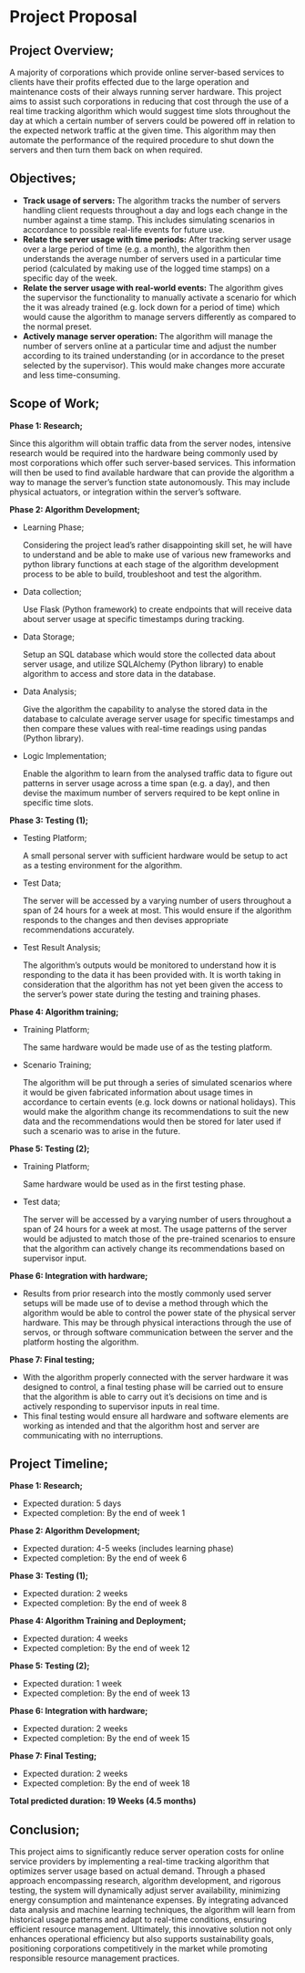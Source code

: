 # **Project Proposal**

## **Project Overview;**

A majority of corporations which provide online server-based services to clients have their profits effected due to the large operation and maintenance costs of their always running server hardware. This project aims to assist such corporations in reducing that cost through the use of a real time tracking algorithm which would suggest time slots throughout the day at which a certain number of servers could be powered off in relation to the expected network traffic at the given time. This algorithm may then automate the performance of the required procedure to shut down the servers and then turn them back on when required.

## **Objectives;**

- **Track usage of servers:** The algorithm tracks the number of servers handling client requests throughout a day and logs each change in the number against a time stamp. This includes simulating scenarios in accordance to possible real-life events for future use.
- **Relate the server usage with time periods:** After tracking server usage over a large period of time (e.g. a month), the algorithm then understands the average number of servers used in a particular time period (calculated by making use of the logged time stamps) on a specific day of the week.
- **Relate the server usage with real-world events:** The algorithm gives the supervisor the functionality to manually activate a scenario for which the it was already trained (e.g. lock down for a period of time) which would cause the algorithm to manage servers differently as compared to the normal preset.
- **Actively manage server operation:** The algorithm will manage the number of servers online at a particular time and adjust the number according to its trained understanding (or in accordance to the preset selected by the supervisor). This would make changes more accurate and less time-consuming.

## **Scope of Work;**

**Phase 1: Research;**

Since this algorithm will obtain traffic data from the server nodes, intensive research would be required into the hardware being commonly used by most corporations which offer such server-based services. This information will then be used to find available hardware that can provide the algorithm a way to manage the server’s function state autonomously. This may include physical actuators, or integration within the server’s software.

**Phase 2: Algorithm Development;**

- Learning Phase;

  Considering the project lead’s rather disappointing skill set, he will have to understand and be able to make use of various new frameworks and python library functions at each stage of the algorithm development process to be able to build, troubleshoot and test the algorithm.

- Data collection;

  Use Flask (Python framework) to create endpoints that will receive data about server usage at specific timestamps during tracking.

- Data Storage;

  Setup an SQL database which would store the collected data about server usage, and utilize SQLAlchemy (Python library) to enable algorithm to access and store data in the database.

- Data Analysis;

  Give the algorithm the capability to analyse the stored data in the database to calculate average server usage for specific timestamps and then compare these values with real-time readings using pandas (Python library).

- Logic Implementation;

  Enable the algorithm to learn from the analysed traffic data to figure out patterns in server usage across a time span (e.g. a day), and then devise the maximum number of servers required to be kept online in specific time slots.

**Phase 3: Testing (1);**

- Testing Platform;

  A small personal server with sufficient hardware would be setup to act as a testing environment for the algorithm.

- Test Data;

  The server will be accessed by a varying number of users throughout a span of 24 hours for a week at most. This would ensure if the algorithm responds to the changes and then devises appropriate recommendations accurately.

- Test Result Analysis;

  The algorithm’s outputs would be monitored to understand how it is responding to the data it has been provided with. It is worth taking in consideration that the algorithm has not yet been given the access to the server’s power state during the testing and training phases.

**Phase 4: Algorithm training;**

- Training Platform;

  The same hardware would be made use of as the testing platform.

- Scenario Training;

  The algorithm will be put through a series of simulated scenarios where it would be given fabricated information about usage times in accordance to certain events (e.g. lock downs or national holidays). This would make the algorithm change its recommendations to suit the new data and the recommendations would then be stored for later used if such a scenario was to arise in the future.

**Phase 5: Testing (2);**

- Training Platform;

  Same hardware would be used as in the first testing phase.

- Test data;

  The server will be accessed by a varying number of users throughout a span of 24 hours for a week at most. The usage patterns of the server would be adjusted to match those of the pre-trained scenarios to ensure that the algorithm can actively change its recommendations based on supervisor input.

**Phase 6: Integration with hardware;**

- Results from prior research into the mostly commonly used server setups will be made use of to devise a method through which the algorithm would be able to control the power state of the physical server hardware. This may be through physical interactions through the use of servos, or through software communication between the server and the platform hosting the algorithm.

**Phase 7: Final testing;**

- With the algorithm properly connected with the server hardware it was designed to control, a final testing phase will be carried out to ensure that the algorithm is able to carry out it’s decisions on time and is actively responding to supervisor inputs in real time.
- This final testing would ensure all hardware and software elements are working as intended and that the algorithm host and server are communicating with no interruptions.

## **Project Timeline;**

**Phase 1: Research;**

- Expected duration: 5 days
- Expected completion: By the end of week 1

**Phase 2: Algorithm Development;**

- Expected duration: 4-5 weeks (includes learning phase)
- Expected completion: By the end of week 6

**Phase 3: Testing (1);**

- Expected duration: 2 weeks
- Expected completion: By the end of week 8

**Phase 4: Algorithm Training and Deployment;**

- Expected duration: 4 weeks
- Expected completion: By the end of week 12

**Phase 5: Testing (2);**

- Expected duration: 1 week
- Expected completion: By the end of week 13

**Phase 6: Integration with hardware;**

- Expected duration: 2 weeks
- Expected completion: By the end of week 15

**Phase 7: Final Testing;**

- Expected duration: 2 weeks
- Expected completion: By the end of week 18

**Total predicted duration: 19 Weeks (4.5 months)**

## **Conclusion;**

This project aims to significantly reduce server operation costs for online service providers by implementing a real-time tracking algorithm that optimizes server usage based on actual demand. Through a phased approach encompassing research, algorithm development, and rigorous testing, the system will dynamically adjust server availability, minimizing energy consumption and maintenance expenses. By integrating advanced data analysis and machine learning techniques, the algorithm will learn from historical usage patterns and adapt to real-time conditions, ensuring efficient resource management. Ultimately, this innovative solution not only enhances operational efficiency but also supports sustainability goals, positioning corporations competitively in the market while promoting responsible resource management practices.
